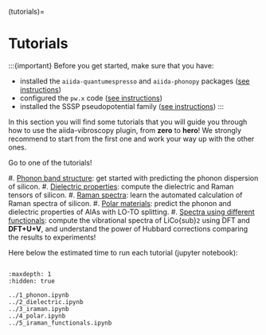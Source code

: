 (tutorials)=

# Tutorials

:::{important}
Before you get started, make sure that you have:

- installed the `aiida-quantumespresso` and `aiida-phonopy` packages ([see instructions](installation-installation))
- configured the `pw.x` code ([see instructions](installation-setup-code))
- installed the SSSP pseudopotential family ([see instructions](installation-setup-pseudopotentials))
:::

In this section you will find some tutorials that you will guide you through how to use the aiida-vibroscopy plugin, from **zero** to **hero**! We strongly recommend to start from the first one and work your way up with the other ones.

Go to one of the tutorials!

#. [Phonon band structure](../1_phonon.ipynb): get started with predicting the phonon dispersion of silicon.
#. [Dielectric properties](../2_dielectric.ipynb): compute the dielectric and Raman tensors of silicon.
#. [Raman spectra](../3_iraman.ipynb): learn the automated calculation of Raman spectra of silicon.
#. [Polar materials](../4_polar.ipynb): predict the phonon and dielectric properties of AlAs with LO-TO splitting.
#. [Spectra using different functionals](../5_iraman_functionals.ipynb): compute the vibrational spectra of LiCo{sub}`2` using DFT and __DFT+U+V__, and understand the power of Hubbard corrections comparing the results to experiments!

Here below the estimated time to run each tutorial (jupyter notebook):

```{nb-exec-table}
```

```{toctree}
:maxdepth: 1
:hidden: true

../1_phonon.ipynb
../2_dielectric.ipynb
../3_iraman.ipynb
../4_polar.ipynb
../5_iraman_functionals.ipynb
```
